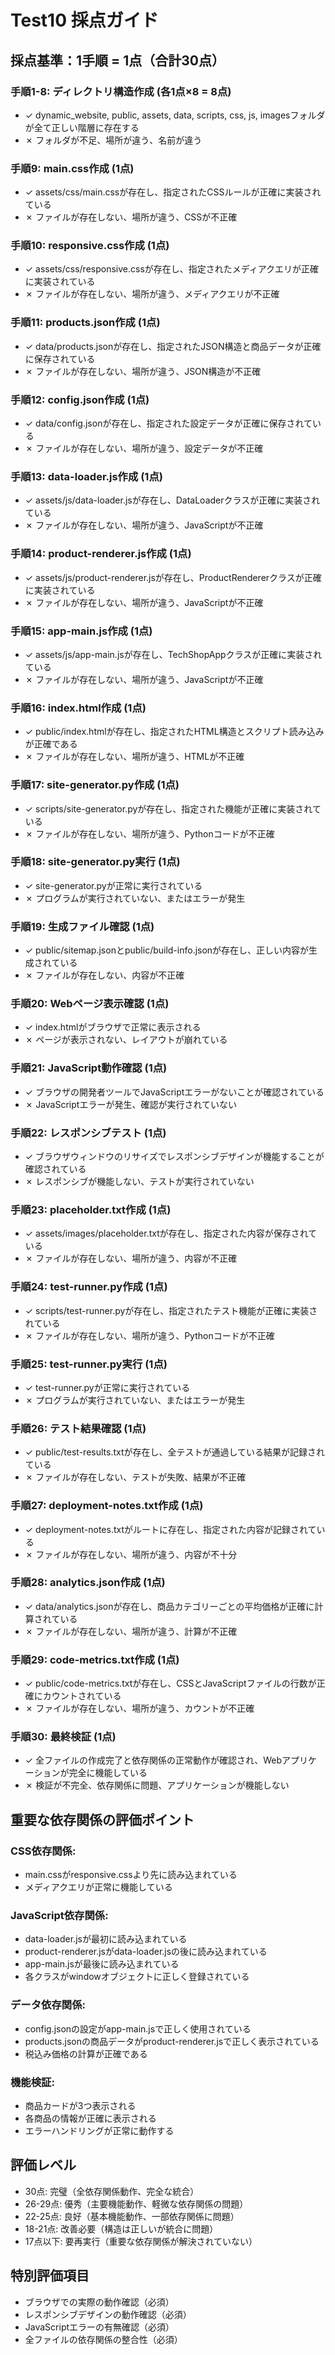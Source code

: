 # Test10 採点ガイド

## 採点基準：1手順 = 1点（合計30点）

### 手順1-8: ディレクトリ構造作成 (各1点×8 = 8点)
- ✓ dynamic_website, public, assets, data, scripts, css, js, imagesフォルダが全て正しい階層に存在する
- ✗ フォルダが不足、場所が違う、名前が違う

### 手順9: main.css作成 (1点)
- ✓ assets/css/main.cssが存在し、指定されたCSSルールが正確に実装されている
- ✗ ファイルが存在しない、場所が違う、CSSが不正確

### 手順10: responsive.css作成 (1点)
- ✓ assets/css/responsive.cssが存在し、指定されたメディアクエリが正確に実装されている
- ✗ ファイルが存在しない、場所が違う、メディアクエリが不正確

### 手順11: products.json作成 (1点)
- ✓ data/products.jsonが存在し、指定されたJSON構造と商品データが正確に保存されている
- ✗ ファイルが存在しない、場所が違う、JSON構造が不正確

### 手順12: config.json作成 (1点)
- ✓ data/config.jsonが存在し、指定された設定データが正確に保存されている
- ✗ ファイルが存在しない、場所が違う、設定データが不正確

### 手順13: data-loader.js作成 (1点)
- ✓ assets/js/data-loader.jsが存在し、DataLoaderクラスが正確に実装されている
- ✗ ファイルが存在しない、場所が違う、JavaScriptが不正確

### 手順14: product-renderer.js作成 (1点)
- ✓ assets/js/product-renderer.jsが存在し、ProductRendererクラスが正確に実装されている
- ✗ ファイルが存在しない、場所が違う、JavaScriptが不正確

### 手順15: app-main.js作成 (1点)
- ✓ assets/js/app-main.jsが存在し、TechShopAppクラスが正確に実装されている
- ✗ ファイルが存在しない、場所が違う、JavaScriptが不正確

### 手順16: index.html作成 (1点)
- ✓ public/index.htmlが存在し、指定されたHTML構造とスクリプト読み込みが正確である
- ✗ ファイルが存在しない、場所が違う、HTMLが不正確

### 手順17: site-generator.py作成 (1点)
- ✓ scripts/site-generator.pyが存在し、指定された機能が正確に実装されている
- ✗ ファイルが存在しない、場所が違う、Pythonコードが不正確

### 手順18: site-generator.py実行 (1点)
- ✓ site-generator.pyが正常に実行されている
- ✗ プログラムが実行されていない、またはエラーが発生

### 手順19: 生成ファイル確認 (1点)
- ✓ public/sitemap.jsonとpublic/build-info.jsonが存在し、正しい内容が生成されている
- ✗ ファイルが存在しない、内容が不正確

### 手順20: Webページ表示確認 (1点)
- ✓ index.htmlがブラウザで正常に表示される
- ✗ ページが表示されない、レイアウトが崩れている

### 手順21: JavaScript動作確認 (1点)
- ✓ ブラウザの開発者ツールでJavaScriptエラーがないことが確認されている
- ✗ JavaScriptエラーが発生、確認が実行されていない

### 手順22: レスポンシブテスト (1点)
- ✓ ブラウザウィンドウのリサイズでレスポンシブデザインが機能することが確認されている
- ✗ レスポンシブが機能しない、テストが実行されていない

### 手順23: placeholder.txt作成 (1点)
- ✓ assets/images/placeholder.txtが存在し、指定された内容が保存されている
- ✗ ファイルが存在しない、場所が違う、内容が不正確

### 手順24: test-runner.py作成 (1点)
- ✓ scripts/test-runner.pyが存在し、指定されたテスト機能が正確に実装されている
- ✗ ファイルが存在しない、場所が違う、Pythonコードが不正確

### 手順25: test-runner.py実行 (1点)
- ✓ test-runner.pyが正常に実行されている
- ✗ プログラムが実行されていない、またはエラーが発生

### 手順26: テスト結果確認 (1点)
- ✓ public/test-results.txtが存在し、全テストが通過している結果が記録されている
- ✗ ファイルが存在しない、テストが失敗、結果が不正確

### 手順27: deployment-notes.txt作成 (1点)
- ✓ deployment-notes.txtがルートに存在し、指定された内容が記録されている
- ✗ ファイルが存在しない、場所が違う、内容が不十分

### 手順28: analytics.json作成 (1点)
- ✓ data/analytics.jsonが存在し、商品カテゴリーごとの平均価格が正確に計算されている
- ✗ ファイルが存在しない、場所が違う、計算が不正確

### 手順29: code-metrics.txt作成 (1点)
- ✓ public/code-metrics.txtが存在し、CSSとJavaScriptファイルの行数が正確にカウントされている
- ✗ ファイルが存在しない、場所が違う、カウントが不正確

### 手順30: 最終検証 (1点)
- ✓ 全ファイルの作成完了と依存関係の正常動作が確認され、Webアプリケーションが完全に機能している
- ✗ 検証が不完全、依存関係に問題、アプリケーションが機能しない

## 重要な依存関係の評価ポイント

### CSS依存関係:
- main.cssがresponsive.cssより先に読み込まれている
- メディアクエリが正常に機能している

### JavaScript依存関係:
- data-loader.jsが最初に読み込まれている
- product-renderer.jsがdata-loader.jsの後に読み込まれている
- app-main.jsが最後に読み込まれている
- 各クラスがwindowオブジェクトに正しく登録されている

### データ依存関係:
- config.jsonの設定がapp-main.jsで正しく使用されている
- products.jsonの商品データがproduct-renderer.jsで正しく表示されている
- 税込み価格の計算が正確である

### 機能検証:
- 商品カードが3つ表示される
- 各商品の情報が正確に表示される
- エラーハンドリングが正常に動作する

## 評価レベル
- 30点: 完璧（全依存関係動作、完全な統合）
- 26-29点: 優秀（主要機能動作、軽微な依存関係の問題）
- 22-25点: 良好（基本機能動作、一部依存関係に問題）
- 18-21点: 改善必要（構造は正しいが統合に問題）
- 17点以下: 要再実行（重要な依存関係が解決されていない）

## 特別評価項目
- ブラウザでの実際の動作確認（必須）
- レスポンシブデザインの動作確認（必須）
- JavaScriptエラーの有無確認（必須）
- 全ファイルの依存関係の整合性（必須）